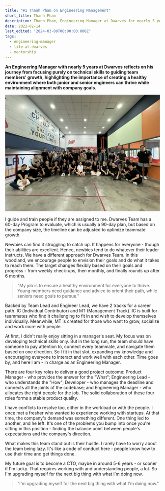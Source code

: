```yaml
---
title: "#1 Thanh Pham on Engineering Management"
short_title: Thanh Pham
description: Thanh Pham, Engineering Manager at Dwarves for nearly 5 years, shares his approach to mentoring team members, balancing individual growth with company direction, and his journey toward becoming a CTO
date: 2022-02-14
last_edited: "2024-03-08T00:00:00.000Z"
tags:
  - engineering-manager
  - life-at-dwarves
  - mentorship
---
```


**An Engineering Manager with nearly 5 years at Dwarves reflects on his journey from focusing purely on technical skills to guiding team members' growth, highlighting the importance of creating a healthy environment where both junior and senior engineers can thrive while maintaining alignment with company goals.**

![Thanh Pham smiling during a team meeting at Dwarves Foundation](assets/thanh-pham-portrait.webp)

I guide and train people if they are assigned to me. Dwarves Team has a 60-day Program to evaluate, which is usually a 90-day plan, but based on the company size, the timeline can be adjusted to optimize teammate growth.

Newbies can find it struggling to catch up. It happens for everyone - though their abilities are excellent. Hence, newbies tend to do whatever their leader instructs. We have a different approach for Dwarves Team. In this woodland, we encourage people to envision their goals and do what it takes to reach them. The target changes flexibly based on their goals and progress - from weekly check-ups, then monthly, and finally rounds up after 6 months.

> "My job is to ensure a healthy environment for everyone to thrive. Young members need guidance and advice to orient their path, while seniors need goals to pursue."

Backed by Team Lead and Engineer Lead, we have 2 tracks for a career path. IC (Individual Contributor) and MT (Management Track). IC is built for teammates who find it challenging to fit in and wish to develop themselves individually. Meanwhile, MT is created for those who want to grow, socialize and work more with people.

At first, I didn't really enjoy sitting in a manager's seat. My focus was on developing technical skills only. But in the long run, the team should have someone to pay attention to, connect every teammate, and navigate them based on one direction. So I fit in that slot, expanding my knowledge and encouraging everyone to interact and work well with each other. Time goes by, and here I am - in charge as an Engineering Manager.

There are four key roles to deliver a good project outcome: Product Manager - who provides the answer for the "What"; Engineering Lead - who understands the "How"; Developer - who manages the deadline and connects all the joints of the codebase; and Engineering Manager - who allocates the right people for the job. The solid collaboration of these four roles forms a stable product quality.

I have conflicts to resolve too, either in the workload or with the people. I once met a fresher who wanted to experience working with startups. At that time, the company's demand was something different. One thing led to another, and he left. It's one of the problems you bump into once you're sitting in this position - finding the balance point between people's expectations and the company's direction.

What makes this team stand out is their hustle. I rarely have to worry about the team being lazy. It's like a code of conduct here - people know how to use their time and get things done.

My future goal is to become a CTO, maybe in around 5-6 years - or sooner if I'm lucky. That requires working with and understanding people, a lot. So I'm upgrading myself for the next big thing with what I'm doing now.

> "I'm upgrading myself for the next big thing with what I'm doing now."
